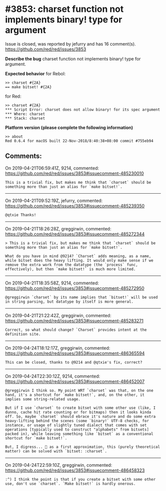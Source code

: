 
#3853: charset function not implements binary! type for argument
================================================================================
Issue is closed, was reported by jefurry and has 16 comment(s).
<https://github.com/red/red/issues/3853>

**Describe the bug**
charset function not implements binary! type for argument.

**Expected behavior**
for Rebol:
```
>> charset #{2A}
== make bitset! #{2A}
```

for Red:
```
>> charset #{2A}
*** Script Error: charset does not allow binary! for its spec argument
*** Where: charset
*** Stack: charset
```

**Platform version (please complete the following information)**
```
>> about
Red 0.6.4 for macOS built 22-Nov-2018/8:40:38+08:00 commit #755eb94
```



Comments:
--------------------------------------------------------------------------------

On 2019-04-21T06:59:41Z, 9214, commented:
<https://github.com/red/red/issues/3853#issuecomment-485230010>

    This is a trivial fix, but makes me think that `charset` should be something more than just an alias for `make bitset!`.

--------------------------------------------------------------------------------

On 2019-04-21T09:52:19Z, jefurry, commented:
<https://github.com/red/red/issues/3853#issuecomment-485239350>

    @qtxie Thanks!

--------------------------------------------------------------------------------

On 2019-04-21T18:26:28Z, greggirwin, commented:
<https://github.com/red/red/issues/3853#issuecomment-485272344>

    > This is a trivial fix, but makes me think that `charset` should be something more than just an alias for `make bitset!`.
    
    What do you have in mind @9214? `Charset` adds meaning, as a name, while bitset does the heavy lifting. It would only make sense if we remove the extra work from the datatype (the `process` func, effectively), but then `make bitset!` is much more limited. 

--------------------------------------------------------------------------------

On 2019-04-21T18:35:58Z, 9214, commented:
<https://github.com/red/red/issues/3853#issuecomment-485272950>

    @greggirwin `charset` by its name implies that `bitset!` will be used in string parsing, but datatype by itself is more general.

--------------------------------------------------------------------------------

On 2019-04-21T21:22:42Z, greggirwin, commented:
<https://github.com/red/red/issues/3853#issuecomment-485283271>

    Correct, so what should change? `Charset` provides intent at the definition site.

--------------------------------------------------------------------------------

On 2019-04-24T18:12:17Z, greggirwin, commented:
<https://github.com/red/red/issues/3853#issuecomment-486365594>

    This can be closed, thanks to @9214 and @qtxie's fix, correct?

--------------------------------------------------------------------------------

On 2019-04-24T22:30:12Z, 9214, commented:
<https://github.com/red/red/issues/3853#issuecomment-486452007>

    @greggirwin I think so. My point WRT `charset` was that, on the one hand, it's a shortcut for `make bitset!`, and, on the other, it implies some string-related usage.
    
    But if I use `charset` to create bitset with some other use (like, I dunno, cache hit rate counting or for bitmaps) then it looks kinda off. So, maybe `charset` should ebrace it's nature and do some extra heavy-lifting behind the scenes (some `binary!` UTF-8 checks, for instance, or usage of slightly tuned dialect that comes with set operations [typically used to construct "alphabets" from bitsets] packed in), while leaving something like `bitset` as a conventional shortcut for `make bitset!`.
    
    But, I digress... 😬 as a first approximation, this (purely theoretical matter) can be solved with `bitset: :charset`.

--------------------------------------------------------------------------------

On 2019-04-24T22:59:10Z, greggirwin, commented:
<https://github.com/red/red/issues/3853#issuecomment-486458323>

    :^) I think the point is that if you create a bitset with some other use, don't use `charset`. `Make bitset!` is hardly onerous.


